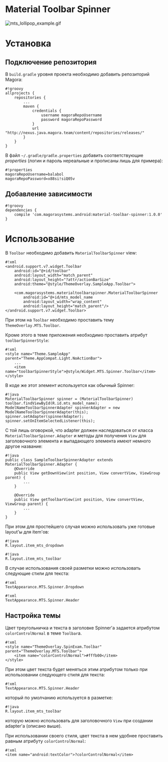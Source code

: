 # Material Toolbar Spinner #

![mts_lollipop_example.gif](https://bitbucket.org/repo/RBaEEa/images/36736041-mts_lollipop_example.gif)

# Установка #
## Подключение репозитория ##
В `build.gradle` уровня проекта необходимо добавить репозиторий Magora:
```
#!groovy
allprojects {
    repositories {
        ...
        maven {
            credentials {
                username magoraRepoUsername
                password magoraRepoPassword
            }
            url "http://nexus.java.magora.team/content/repositories/releases/"
        }
    }
}		
```


В файл `~/.gradle/gradle.properties` добавить соответствующие *properties* (логин и пароль нереальные и прописаны лишь для примера):
```
#!properties
magoraRepoUsername=balabol
magoraRepoPassword=x88si!siQ05v
```

## Добавление зависимости ##
```
#!groovy
dependencies {
    compile 'com.magorasystems.android:material-toolbar-spinner:1.0.0'
}
```

# Использование #

В `Toolbar` необходимо добавить `MaterialToolbarSpinner` view:
```
#!xml
<android.support.v7.widget.Toolbar
    android:id="@+id/toolbar"
    android:layout_width="match_parent"
    android:layout_height="?attr/actionBarSize"
    android:theme="@style/ThemeOverlay.SampleApp.Toolbar">

    <com.magorasystems.materialtoolbarspinner.MaterialToolbarSpinner
        android:id="@+id/mts_model_name
        android:layout_width="wrap_content"
        android:layout_height="match_parent"/>
</android.support.v7.widget.Toolbar>
```

При этом на `Toolbar` необходимо проставить тему `ThemeOverlay.MTS.Toolbar`.  

Кроме этого в теме приложения необходимо проставить атрибут `toolbarSpinnerStyle`:
```
#!xml
<style name="Theme.SampleApp" parent="Theme.AppCompat.Light.NoActionBar">
    ...
    <item name="toolbarSpinnerStyle">@style/Widget.MTS.Spinner.Toolbar</item>
</style>
```

В коде же этот элемент используется как обычный Spinner:
```
#!java
MaterialToolbarSpinner spinner = (MaterialToolbarSpinner) toolbar.findViewById(R.id.mts_model_name);
ModelNameToolbarSpinnerAdapter spinnerAdapter = new ModelNameToolbarSpinnerAdapter(this);
spinner.setAdapter(spinnerAdapter);
spinner.setOnItemSelectedListener(this);
```

С той лишь оговоркой, что adapter должен наследоваться от класса `MaterialToolbarSpinner.Adapter` и методы для получения `View` для заголовочного элемента и выпадающего элемента имеют немного другое название:
```
#!java
public class SampleToolbarSpinnerAdapter extends MaterialToolbarSpinner.Adapter {
    @Override
    public View getDownView(int position, View convertView, ViewGroup parent) {
        ...
    }

    @Override
    public View getToolbarView(int position, View convertView, ViewGroup parent) {
        ...
    }
}
```

При этом для простейшего случая можно использовать уже готовые layout'ы для item'ов:
```
#!java
R.layout.item_mts_dropdown
```

```
#!java
R.layout.item_mts_toolbar
```

В случае использования своей разметки можно использовать следующие стили для текста:
```
#!xml
TextAppearance.MTS.Spinner.Dropdown
```

```
#!xml
TextAppearance.MTS.Spinner.Header
```

## Настройка темы ##

Цвет треугольничка и текста в заголовке Spinner'а задается атрибутом `colorControlNormal` в теме `Toolbar`а.
```
#!xml
<style name="ThemeOverlay.SpinExam.Toolbar" parent="ThemeOverlay.MTS.Toolbar">
    <item name="colorControlNormal">#fffb00</item>
</style>
```

При этом цвет текста будет меняться этим атрибутом только при использовании следующего стиля для текста:
```
#!xml
TextAppearance.MTS.Spinner.Header
```

который по умолчанию используется в разметке:
```
#!java
R.layout.item_mts_toolbar
```
которую можно использовать для заголовочного `View` при создании adapter'а (описано выше).

При использовании своего стиля, цвет текста в нем удобнее проставить равным атрибуту `colorControlNormal`:
```
#!xml
<item name="android:textColor">?colorControlNormal</item>
```